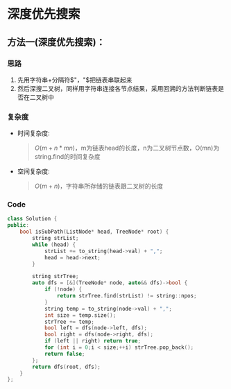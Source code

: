 # 深度优先搜索
## 方法一(深度优先搜索)：
### 思路
1. 先用字符串+分隔符$"，"$把链表串联起来
2. 然后深搜二叉树，同样用字符串连接各节点结果，采用回溯的方法判断链表是否在二叉树中
### 复杂度
- 时间复杂度:
  > $O(m+n*mn)$，m为链表head的长度，n为二叉树节点数，O(mn)为string.find的时间复杂度
- 空间复杂度:
  > $O(m+n)$，字符串所存储的链表跟二叉树的长度

### Code
```C++ []
class Solution {
public:
    bool isSubPath(ListNode* head, TreeNode* root) {
        string strList;
        while (head) {
            strList += to_string(head->val) + ",";
            head = head->next;
        }

        string strTree;
        auto dfs = [&](TreeNode* node, auto&& dfs)->bool {
            if (!node) {
                return strTree.find(strList) != string::npos;
            }
            string temp = to_string(node->val) + ",";
            int size = temp.size();
            strTree += temp;
            bool left = dfs(node->left, dfs);
            bool right = dfs(node->right, dfs);
            if (left || right) return true;
            for (int i = 0;i < size;++i) strTree.pop_back();
            return false;
        };
        return dfs(root, dfs);
    }
};
```